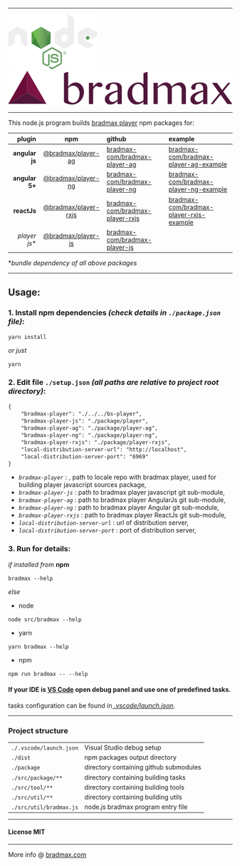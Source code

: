 ___
![NodeJs][nodeLogo]![Bradmax][bradmaxLogo]
___
This node.js program builds [bradmax player][bradmax] npm packages for:

| plugin | npm | github | example |
| ---:|:--:|:--|:---|
| **angular js** | [@bradmax/player-ag][npm-player-ag] | [bradmax-com/bradmax-player-ag][git-player-ag] | [bradmax-com/bradmax-player-ag-example][git-player-ag-example] |
| **angular 5+** | [@bradmax/player-ng][npm-player-ng] | [bradmax-com/bradmax-player-ng][git-player-ng] | [bradmax-com/bradmax-player-ng-example][git-player-ng-example] |
| **reactJs**    | [@bradmax/player-rxjs][npm-player-rxjs] | [bradmax-com/bradmax-player-rxjs][git-player-rxjs] | [bradmax-com/bradmax-player-rxjs-example][git-player-rxjs-example] |
| *player js**   | [@bradmax/player-js][npm-player-js] | [bradmax-com/bradmax-player-js][git-player-js] | |

**bundle dependency of all above packages*
___
## Usage:
### 1. Install npm dependencies *(check details in `./package.json` file)*:
```
yarn install
```
*or just*
```
yarn
```
### 2. Edit  file `./setup.json` *(all paths are relative to project root directory)*:
```
{
	"bradmax-player": "./../../bs-player",
	"bradmax-player-js": "./package/player",
	"bradmax-player-ag": "./package/player-ag",
	"bradmax-player-ng": "./package/player-ng",
	"bradmax-player-rxjs": "./package/player-rxjs",
	"local-distribution-server-url": "http://localhost",
	"local-distribution-server-port": "6969"
}
```
- *`bradmax-player`* : , path to locale repo with bradmax player, used for building player javascript sources package,
- *`bradmax-player-js`* : path to bradmax player javascript git sub-module,
- *`bradmax-player-ag`* : path to bradmax player AngularJs git sub-module,
- *`bradmax-player-ng`* : path to bradmax player Angular git sub-module,
- *`bradmax-player-rxjs`* : path to bradmax player ReactJs git sub-module,
- *`local-distribution-server-url`* : url of distribution server,
- *`local-distribution-server-port`* : port of distribution server,

### 3. Run for details:

*if installed from* **npm**
```
bradmax --help
```
*else*
- node
```
node src/bradmax --help
```
- yarn
```
yarn bradmax --help
```
- npm
```
npm run bradmax -- --help
```
#### If your IDE is [VS Code][vscode] open debug panel and use one of predefined tasks.
tasks configuration can be found in[ *.vscode/launch.json*](.vscode/launch.json).
___
### Project structure
| | |
|:---|:---|
| `./.vscode/launch.json` | Visual Studio debug setup |
| `./dist` | npm packages output directory |
| `./package` | directory containing github submodules |
| `./src/package/**` | directory containing building tasks |
| `./src/tool/**` | directory containing building tools |
| `./src/util/**` | directory containing building utils |
| `./src/util/bradmax.js` | node.js bradmax program entry file |
___
#### License MIT 
___
More info @ [bradmax.com][bradmax]

[bradmax]: https://bradmax.com
[bradmax-doc-config]: https://bradmax.com/static/player-doc/configuration.html
[npm-player-ag]: https://npmjs.com/package/bradmax-player-ag
[npm-player-ng]: https://npmjs.com/package/bradmax-player-ng
[npm-player-rxjs]: https://npmjs.com/package/bradmax-player-rxjs
[npm-player-js]: https://npmjs.com/package/bradmax-player-js
[git-player-ag]: https://github.com/bradmax-com/bradmax-player-ag
[git-player-ag-example]: https://github.com/bradmax-com/bradmax-player-ag-example
[git-player-ng]: https://github.com/bradmax-com/bradmax-player-ng
[git-player-ng-example]: https://github.com/bradmax-com/bradmax-player-ng-example
[git-player-rxjs]: https://github.com/bradmax-com/bradmax-player-rxjs
[git-player-rxjs-example]: https://github.com/bradmax-com/bradmax-player-rxjs-example
[git-player-js]: https://github.com/bradmax-com/bradmax-player-js

[bradmaxLogo]: ./assets/md/bradmax.svg
[nodeLogo]: ./assets/md/node.svg

[vscode]: https://code.visualstudio.com/
